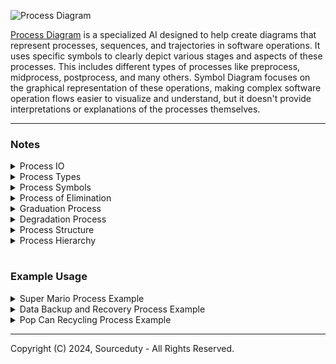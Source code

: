 ![Process Diagram](https://github.com/sourceduty/Process_Theory/assets/123030236/a42a22dc-0b99-4783-ab0a-fb40940841cd)

[Process Diagram](https://chat.openai.com/g/g-BKPxbMYJD-process-diagram) is a specialized AI designed to help create diagrams that represent processes, sequences, and trajectories in software operations. It uses specific symbols to clearly depict various stages and aspects of these processes. This includes different types of processes like preprocess, midprocess, postprocess, and many others. Symbol Diagram focuses on the graphical representation of these operations, making complex software operation flows easier to visualize and understand, but it doesn't provide interpretations or explanations of the processes themselves.

***

### Notes

<details><summary>Process IO</summary>
<br>

### Process IO

Input/output, commonly abbreviated as I/O, refers to the communication between an information processing system (such as a computer) and the outside world. It encompasses the transfer of data to and from external devices, such as keyboards, monitors, printers, storage devices, and networks. In computing, efficient I/O operations are crucial for the overall performance and usability of a system. Whether it's reading data from a disk, sending information over a network, or displaying output to a user, effective management of I/O resources is essential for ensuring smooth and responsive interactions between users and machines.

<br>    
</details>

<details><summary>Process Types</summary>
<br>

### Simple Processes

Sorting, Filtering, Summation, Counting, Searching, Conversion, Basic arithmetic operations, Copying, Concatenation, Validation, Batch Processing, Sequential Processing and Transaction Processing.

### Complex Processes

Machine learning model training, Complex algorithm optimization, System integration, Distributed computing, Data mining, Natural language processing, Image processing and computer vision, Simulation modeling, Cryptographic operations, Large-scale data analytics, Real-time Processing, Interactive Processing, Multithreading, Multiprocessing, Time Sharing, Distributed Processing and Parallel Processing.

<br>    
</details>

<details><summary>Process Symbols</summary>
<br>

These symbols can be combined and expanded to create complex diagrams that depict the flow of activities, decisions, and interactions within a software input and output process.

### Process (→)
A single process, represented by an arrow (→), signifies a linear progression from one step to the next.
```
Example: 0 → 1 → 2 → 3 → 4
```
This means that the process starts at step 0, moves to step 1, and then to step 2.

#

### Multiprocess (⇄ ⇅ ⇆ ⇇ ⇈ ⇉ ⇊)
A multiprocess involves multiple parallel activities, and it's represented using various symbols. The specific symbol denotes the synchronization or interaction between these activities.
```
Example: 0/0 ⇄ 1/1 ⇉ 2/2
```
This means there are three parallel activities (0, 1, and 2), and the symbols indicate how they interact. In this case, ⇄ suggests they interact closely, while ⇉ indicates a more separated interaction.

#

### Preprocess (↝)
A preprocess is an initial step before the main process, often used for data preparation or setup.
```
Example: 0 ↝ 1
```
This means that step 0 is a preprocessing step that leads to the main process at step 1.

#

### Midprocess (↯)
A midprocess symbolizes intermediate steps within the overall process.
```
Example: 1 ↯ 2
```
This represents an intermediate step occurring between step 1 and step 2.

#

### Postprocess (↦)
A postprocess is a step that occurs after the main process, often used for finalization or cleanup.
```
Example: 4 ↦ 5
```
This means that step 5 is a postprocessing step following step 4.

#

### Reprocess (↺)
Reprocess indicates that a step is being revisited or iterated upon.
```
Example: 3 ↺
```
This means that step 3 is revisited for reprocessing.

#

### Alternating process (⇄)
An alternating process involves steps that alternate or switch between different paths.
```
Example: (3 ⇄ 4)
```
This represents a situation where the process can alternate between step 3 and step 4.

#

### Subprocesses (⇢)
Subprocesses represent a hierarchical structure, where a main process is broken down into smaller subprocesses.
```
Example: 0 ⇢ 1 ⇢ 2 ⇢ 3
```
This signifies that there's a main process (0) that is divided into multiple subprocesses (1, 2, 3).

#

### Process interception (↗ ↙)
Process interception symbols indicate branching or decisions within the process.
```
Example: 2 ↗ 3 ↙ 4
```
This suggests that at step 2, the process can either move to step 3 or step 4 based on a decision.

#

### Optional process (↷)
An optional process is a step that may or may not be executed, depending on certain conditions.
```
Example: 3 ↷
```
This implies that step 3 is optional and may or may not be included in the process.

#

### Joint process (↭)
A joint process symbolizes the convergence of multiple paths or activities into a single path.
```
Example: (3 ↭ 4)
```
This represents a point where multiple activities (3 and 4) merge into a single path.

<br>    
</details>

<details><summary>Process of Elimination</summary>
<br>

The "Process of Elimination" is represented by a sequence of steps starting with identifying potential candidates. These candidates are then evaluated based on specific criteria. As part of a divergent process, each candidate is subsequently processed individually. The results from each are reviewed, culminating in a final decision. This methodical approach helps in systematically narrowing down options to reach a definitive conclusion.

```
Start → Identify Candidates → Evaluate Criteria → Apply Criteria (⇛) → 
Candidate 1 (↦) → Candidate 2 (↦) → Candidate 3 (↦) → 
Review Results → Final Decision
```

<br>    
</details>

<details><summary>Graduation Process</summary>
<br>

The graduation process typically involves a series of structured stages that mark the transition of students from one academic level to another, culminating in a formal ceremony. This process begins with the preprocess of meeting academic requirements, followed by application for graduation. After approval, the midprocess involves preparations for the ceremony, including gown rental and invitations. The postprocess is the graduation ceremony itself, and finally, there is an optional process for attending graduation parties or events.

```
Academic Requirements (↝) → Application for Graduation (→) → Ceremony Preparation (↯) → Graduation Ceremony (↦) → Graduation Parties (↷)
```

<br>    
</details>

<details><summary>Degradation Process</summary>
<br>

The degradation process refers to the decline or reduction in quality, effectiveness, or condition of a software system over time, typically due to factors like system use, environmental conditions, or lack of maintenance. Initially, the system operates optimally (preprocess). Over time, performance may begin to decline (midprocess), and without intervention, the system may reach a critical point of degradation (postprocess). Recovery efforts (reprocess) can be initiated if the degradation is detected early enough.

Battery degradation in electric vehicles (EVs) is a process where the battery's capacity to hold charge diminishes over time due to repeated charge and discharge cycles. The process starts with the initial operation of the battery at full capacity (preprocess). As the vehicle is used and the battery undergoes cycles, its capacity gradually decreases (midprocess). Eventually, the battery may reach a stage where it can no longer support the vehicle's range requirements (postprocess). At this stage, battery management strategies or replacement (reprocess) can be considered to restore functionality.

```
Initial Operation (↝) → Capacity Decrease (↯) → Range Inadequacy (↦) → Management/Replacement (↺)
```

<br>    
</details>

<details><summary>Process Structure</summary>
<br>

The structure of a process in software or systems engineering is designed to outline the sequential and logical order of tasks required to accomplish a specific goal. This structure often represents the flow of data and control through various stages of operation, clearly delineating the start, intermediate steps, and end of the process. It includes a series of actions or operations that may involve decision-making branches, parallel execution paths, and loops, which are strategically organized to optimize performance, maintainability, and scalability. The effective structuring of these processes is critical for ensuring that the system operates smoothly and meets its designated outcomes efficiently.

Process structure can be categorized into various levels and types, each serving distinct roles within a larger system. At the most basic level, simple processes like sorting or filtering involve straightforward, linear sequences of steps. More complex processes, such as distributed computing or machine learning model training, incorporate multiple layers that may include subprocesses and require sophisticated coordination mechanisms. Types of processes vary widely, ranging from sequential and batch processing to real-time and interactive processing. Additionally, processes can be synchronous, executing steps in a strict order, or asynchronous, allowing steps to occur independently. Understanding and designing these levels and types appropriately is essential for crafting systems that are robust, flexible, and capable of handling the demands of varied operational environments.

<br>    
</details>

<details><summary>Process Hierarchy</summary>
<br>

Process hierarchy levels and types are fundamental concepts in both software development and systems engineering, providing a structured approach to managing complex operations. At the highest level, processes may be broadly categorized into main processes, subprocesses, and auxiliary processes, each serving specific roles within the overall system. Main processes are the core functional tasks that drive the primary objectives of the system. Subprocesses break down these main tasks into smaller, more manageable units that are easier to develop, maintain, and troubleshoot. Auxiliary processes include support tasks such as logging, monitoring, and configuration, which are essential for the smooth operation but are not directly involved in the primary functional flow.

#

Here's a hierarchical representation of a complex process, utilizing the specific symbols to denote different stages and types of processes:

```
Complex Process (⇄)
   |
   ├── Preprocess (↝)
   |     ├── Data Collection (→)
   |     └── Data Cleaning (→)
   |
   ├── Main Processing (↯)
   |     ├── Distributed Computing (⇅)
   |     │     ├── Load Balancing (→)
   |     │     └── Parallel Processing (⫸)
   |     |
   |     ├── Machine Learning Model Training (↻)
   |     │     ├── Data Preprocessing (⇢)
   |     │     ├── Model Fitting (⇉)
   |     │     └── Model Validation (↷)
   |     |
   |     └── System Integration (⇈)
   |           ├── API Integration (→)
   |           └── Testing and Quality Assurance (⇛)
   |
   └── Postprocess (↦)
         ├── Data Visualization (→)
         └── Reporting (→)
```

This structure exemplifies the complexity and depth of operations that can be part of a complex software process, illustrating the use of multiple process types to achieve comprehensive results.

<br>    
</details>

#
### Example Usage

<details><summary>Super Mario Process Example</summary>
<br>

The process diagram for the Super Mario video game captures the essential gameplay loop, starting from the initial game launch to the decision to proceed to the next level or replay the current one. The game begins with the player starting up and selecting a level. Once a level is chosen, the main gameplay segment, labeled as "Play Level," unfolds through several subprocesses. These include navigating the terrain, where the player moves through the level layout, encountering various enemies in alternating patterns, and collecting essential items like coins and power-ups. Optionally, players might pass checkpoints that save their progress. Towards the end of the level, there might be a boss fight, represented as a process interception, which the player must overcome to complete the level. After defeating the boss or reaching the level's end, the game displays results and rewards, followed by a decision point where the player can choose to advance to the next level or replay the current one, illustrating an iterative nature of gameplay. This diagram effectively outlines the dynamic and interactive elements of the Super Mario gameplay experience.

```
Start Game (↝) → Select Level (→) → Play Level (↯)
  ↳ Navigate Terrain (⇢) → Encounter Enemies (⇄) → Collect Items (⇢) → Checkpoints (↷) 
  ↳ Level Boss (↖) → Complete Level (↦) → Results (↦) → Next Level/Replay (↺) → [back to Select Level (→)]
```

<br>    
</details>

<details><summary>Data Backup and Recovery Process Example</summary>
<br>

1. Preprocess: Check if backup is needed (↝).
2. Parallel Process: Back up databases and user files simultaneously (⫸).
3. Process: Verify integrity of backups (→).
4. Conditional Process: If verification fails, reprocess backup (⇏).
5. Reprocess: Redo backup process (↺).
6. Optional Process: Notify admin if multiple failures occur (↷).
7. Postprocess: Log completion (↦).

Diagram:

```
↝ Check backup needed ⫸ [Back up databases ⇆ Back up user files] → Verify backups ⇏ {If fail} ↺ Redo backup ↷ Notify admin (optional) → ↦ Log completion
```

<br>    
</details>

<details><summary>Pop Can Recycling Process Example</summary>
<br>

The recycling process for old pop cans into aluminum casting products begins with the collection of used cans, which serves as a crucial preprocessing step. Once collected, these cans undergo sorting based on material type to ensure only aluminum cans proceed to the next stages. After sorting, the cans are shredded into smaller pieces, followed by the removal of paints and other coatings, preparing them for melting. The clean aluminum shreds are then melted and formed into aluminum ingots, a key transformation point in the process. Subsequent steps include a detailed quality check of the ingots to ensure they meet required specifications. The approved ingots are then used in the manufacturing of various aluminum casting products. A final post-process quality assurance step ensures that the finished products are of high quality before they are distributed to the market. This process not only recycles waste effectively but also contributes to the sustainable production of aluminum products.

```
Collection of used pop cans ↝
   ↓
Sorting of cans based on material type →
   ↓
Shredding of aluminum cans →
   ↓
Removal of paint and other coatings →
   ↓
Melting of shredded aluminum →
   ↓
Formation of aluminum ingots ↯
   ↓
Quality checking of ingots ⇢
   ↓
Manufacturing of aluminum casting products from ingots →
   ↓
Final quality assurance of products ↦
   ↓
Distribution of finished products →
```

<br>    
</details>

***
Copyright (C) 2024, Sourceduty - All Rights Reserved.

